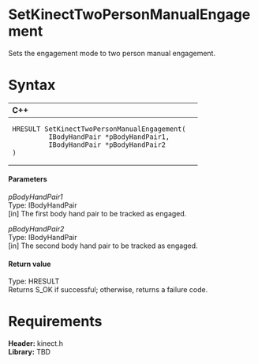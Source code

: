 SetKinectTwoPersonManualEngagement  
==================================  

Sets the engagement mode to two person manual engagement. <span id="syntaxSection"></span>

Syntax  
======  

<table>
<colgroup>
<col width="100%" />
</colgroup>
<thead>
<tr class="header">
<th align="left">C++</th>
</tr>
</thead>
<tbody>
<tr class="odd">
<td align="left"><pre><code>HRESULT SetKinectTwoPersonManualEngagement(  
         IBodyHandPair *pBodyHandPair1,  
         IBodyHandPair *pBodyHandPair2  
)</code></pre></td>
</tr>
</tbody>
</table>

<span id="ID4EG"></span>
#### Parameters  

*pBodyHandPair1*    
Type: IBodyHandPair  
[in] The first body hand pair to be tracked as engaged.  

*pBodyHandPair2*    
Type: IBodyHandPair  
[in] The second body hand pair to be tracked as engaged.  

<span id="ID4EN"></span>
#### Return value  

Type: HRESULT  
Returns S\_OK if successful; otherwise, returns a failure code.  

<span id="requirements"></span>

Requirements  
============  

**Header:** kinect.h  
**Library:** TBD  



<!--Please do not edit the data in the comment block below.-->
<!--
TOCTitle : SetKinectTwoPersonManualEngagement
RLTitle : SetKinectTwoPersonManualEngagement
KeywordK : SetKinectTwoPersonManualEngagement
KeywordF : SetKinectTwoPersonManualEngagement
KeywordF : Microsoft.Kinect.kinect.SetKinectTwoPersonManualEngagement(IBodyHandPair,IBodyHandPair)
KeywordA : M:Microsoft.Kinect.kinect.SetKinectTwoPersonManualEngagement(IBodyHandPair,IBodyHandPair)
AssetID : M:Microsoft.Kinect.kinect.SetKinectTwoPersonManualEngagement(IBodyHandPair,IBodyHandPair)
Locale : en-us
CommunityContent : 1
APIType : Managed
APILocation : 
APIName : Microsoft.Kinect.kinect.SetKinectTwoPersonManualEngagement
TargetOS : Windows
TopicType : kbSyntax
DevLang : C++
DocSet : K4Wv2
ProjType : K4Wv2Proj
Technology : Kinect for Windows
Product : Kinect for Windows SDK v2
productversion : 20
-->
